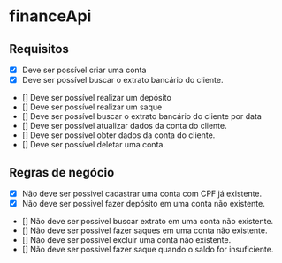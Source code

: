 # financeApi


## Requisitos 

- [X] Deve ser possível criar uma conta
- [X] Deve ser possível buscar o extrato bancário do cliente.
- [] Deve ser possível realizar um depósito
- [] Deve ser possível realizar um saque
- [] Deve ser possível buscar o extrato bancário do cliente por data
- [] Deve ser possível atualizar dados da conta do cliente.
- [] Deve ser possível obter dados da conta do cliente.
- [] Deve ser possível deletar uma conta.

## Regras de negócio 
- [X] Não deve ser possivel cadastrar uma conta com CPF já existente.
- [X] Não deve ser possivel fazer depósito em uma conta não existente.
- [] Não deve ser possivel buscar extrato em uma conta não existente.
- [] Não deve ser possivel fazer saques em uma conta não existente.
- [] Não deve ser possivel excluir uma conta não existente.
- [] Não deve ser possivel fazer saque quando o saldo for insuficiente. 
